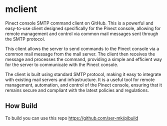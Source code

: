 # mclient

Pinect console SMTP command client on GitHub.
This is a powerful and easy-to-use client designed specifically for the Pinect console, 
allowing for remote management and control via common mail messages sent through the SMTP protocol.

This client allows the server to send commands to the Pinect console via a common mail message from the mail server.
The client then receives the message and processes the command, providing a simple and efficient way for the server to communicate with the Pinect console.

The client is built using standard SMTP protocol,
making it easy to integrate with existing mail servers and infrastructure. 
It is a useful tool for remote management, automation, and control of the Pinect console,
ensuring that it remains secure and compliant with the latest policies and regulations.

## How Build
To build you can use this repo https://github.com/ser-mk/pibuild

